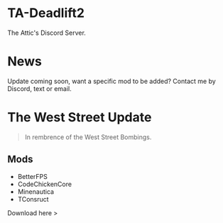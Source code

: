 # TA-Deadlift2
The Attic's Discord Server.

# News
Update coming soon, want a specific mod to be added? Contact me by Discord, text or email.  

# The West Street Update
> In rembrence of the West Street Bombings.
## Mods
* BetterFPS
* CodeChickenCore
* Minenautica 
* TConsruct 

Download here >


